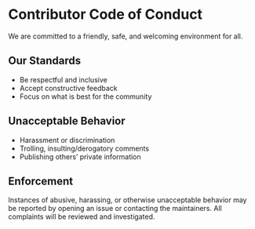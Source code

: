# Contributor Code of Conduct

We are committed to a friendly, safe, and welcoming environment for all.

## Our Standards
- Be respectful and inclusive
- Accept constructive feedback
- Focus on what is best for the community

## Unacceptable Behavior
- Harassment or discrimination
- Trolling, insulting/derogatory comments
- Publishing others’ private information

## Enforcement
Instances of abusive, harassing, or otherwise unacceptable behavior may be reported by opening an issue or contacting the maintainers. All complaints will be reviewed and investigated.


